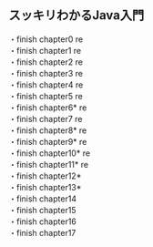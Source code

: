 ## スッキリわかるJava入門
・finish chapter0 re   
・finish chapter1 re   
・finish chapter2 re   
・finish chapter3 re   
・finish chapter4 re   
・finish chapter5 re   
・finish chapter6* re     
・finish chapter7 re    
・finish chapter8* re  
・finish chapter9* re   
・finish chapter10* re  
・finish chapter11* re   
・finish chapter12*  
・finish chapter13*  
・finish chapter14  
・finish chapter15  
・finish chapter16  
・finish chapter17  
